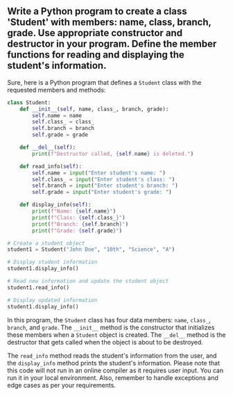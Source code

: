## Write a Python program to create a class 'Student' with members: name, class, branch, grade. Use appropriate constructor and destructor in your program. Define the member functions for reading and displaying the student's information.

Sure, here is a Python program that defines a `Student` class with the requested members and methods:

```python
class Student:
    def __init__(self, name, class_, branch, grade):
        self.name = name
        self.class_ = class_
        self.branch = branch
        self.grade = grade

    def __del__(self):
        print(f"Destructor called, {self.name} is deleted.")

    def read_info(self):
        self.name = input("Enter student's name: ")
        self.class_ = input("Enter student's class: ")
        self.branch = input("Enter student's branch: ")
        self.grade = input("Enter student's grade: ")

    def display_info(self):
        print(f"Name: {self.name}")
        print(f"Class: {self.class_}")
        print(f"Branch: {self.branch}")
        print(f"Grade: {self.grade}")

# Create a student object
student1 = Student("John Doe", "10th", "Science", "A")

# Display student information
student1.display_info()

# Read new information and update the student object
student1.read_info()

# Display updated information
student1.display_info()
```

In this program, the `Student` class has four data members: `name`, `class_`, `branch`, and `grade`. The `__init__` method is the constructor that initializes these members when a `Student` object is created. The `__del__` method is the destructor that gets called when the object is about to be destroyed.

The `read_info` method reads the student's information from the user, and the `display_info` method prints the student's information. Please note that this code will not run in an online compiler as it requires user input. You can run it in your local environment. Also, remember to handle exceptions and edge cases as per your requirements.
